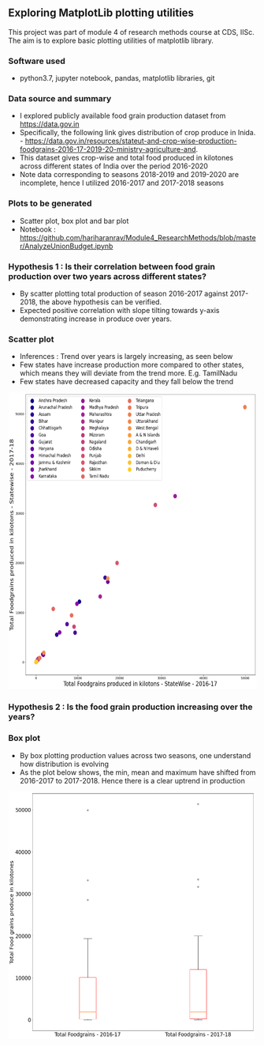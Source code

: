 ## Exploring MatplotLib plotting utilities
This project was part of module 4 of research methods course at CDS, IISc. The aim is to explore basic plotting utilities of matplotlib library.
### Software used
- python3.7, jupyter notebook, pandas, matplotlib libraries, git 
### Data source and summary
- I explored publicly available food grain production dataset from https://data.gov.in 
- Specifically, the following link gives distribution of crop produce in Inida. - https://data.gov.in/resources/stateut-and-crop-wise-production-foodgrains-2016-17-2019-20-ministry-agriculture-and.
- This dataset gives crop-wise and total food produced in kilotones across different states of India over the period 2016-2020
- Note data corresponding to seasons 2018-2019 and 2019-2020 are incomplete, hence I utilized 2016-2017 and 2017-2018 seasons
### Plots to be generated
- Scatter plot, box plot and bar plot
- Notebook : https://github.com/hariharanrav/Module4_ResearchMethods/blob/master/AnalyzeUnionBudget.ipynb

### Hypothesis 1 : Is their correlation between food grain production over two years across different states?
-  By scatter plotting total production of season 2016-2017 against 2017-2018, the above hypothesis can be verified.
-  Expected positive correlation with slope tilting towards y-axis demonstrating increase in produce over years. 
### Scatter plot
- Inferences : Trend over years is largely increasing, as seen below
- Few states have increase production more compared to other states, which means they will deviate from the trend more. E.g. TamilNadu
- Few states have decreased capacity and they fall below the trend
<img src="https://github.com/hariharanrav/Module4_ResearchMethods/blob/master/ScatterPlot.png" width="600" height="600">

### Hypothesis 2 : Is the food grain production increasing over the years?
### Box plot
- By box plotting production values across two seasons, one understand how distribution is evolving
- As the plot below shows, the min, mean and maximum have shifted from 2016-2017 to 2017-2018. Hence there is a clear uptrend in production
 <img src="https://github.com/hariharanrav/Module4_ResearchMethods/blob/master/BoxPlot.png" width="500" height="500">

